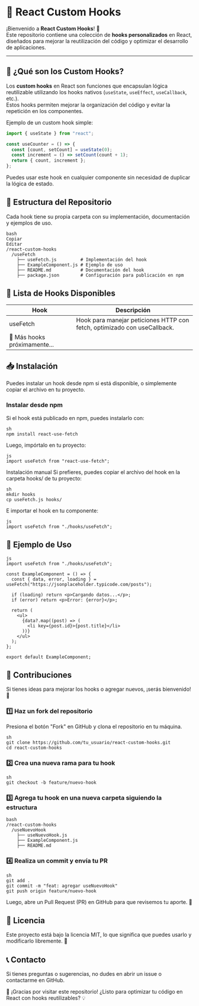 # 🚀 React Custom Hooks

¡Bienvenido a **React Custom Hooks**! 🎉  
Este repositorio contiene una colección de **hooks personalizados** en React, diseñados para mejorar la reutilización del código y optimizar el desarrollo de aplicaciones.

---

## 📌 ¿Qué son los Custom Hooks?
Los **custom hooks** en React son funciones que encapsulan lógica reutilizable utilizando los hooks nativos (`useState`, `useEffect`, `useCallback`, etc.).  
Estos hooks permiten mejorar la organización del código y evitar la repetición en los componentes.

Ejemplo de un custom hook simple:
```js
import { useState } from "react";

const useCounter = () => {
  const [count, setCount] = useState(0);
  const increment = () => setCount(count + 1);
  return { count, increment };
};
```
Puedes usar este hook en cualquier componente sin necesidad de duplicar la lógica de estado.

## 📂 Estructura del Repositorio
Cada hook tiene su propia carpeta con su implementación, documentación y ejemplos de uso.
```
bash
Copiar
Editar
/react-custom-hooks
  /useFetch
    ├── useFetch.js         # Implementación del hook
    ├── ExampleComponent.js # Ejemplo de uso
    ├── README.md           # Documentación del hook
    ├── package.json        # Configuración para publicación en npm
```
## 📌 Lista de Hooks Disponibles

| Hook      | Descripción |
|-----------|------------------------------------------|
| useFetch  | Hook para manejar peticiones HTTP con fetch, optimizado con useCallback. |
| 🚀 Más hooks próximamente... | 

## 📥 Instalación
Puedes instalar un hook desde npm si está disponible, o simplemente copiar el archivo en tu proyecto.

 ### Instalar desde npm
Si el hook está publicado en npm, puedes instalarlo con:
```
sh
npm install react-use-fetch
```
Luego, impórtalo en tu proyecto:
```
js
import useFetch from "react-use-fetch";
```
Instalación manual
Si prefieres, puedes copiar el archivo del hook en la carpeta hooks/ de tu proyecto:
```
sh
mkdir hooks
cp useFetch.js hooks/
```
E importar el hook en tu componente:
```
js
import useFetch from "./hooks/useFetch";
```

## 📌 Ejemplo de Uso
```
js
import useFetch from "./hooks/useFetch";

const ExampleComponent = () => {
  const { data, error, loading } = useFetch("https://jsonplaceholder.typicode.com/posts");

  if (loading) return <p>Cargando datos...</p>;
  if (error) return <p>Error: {error}</p>;

  return (
    <ul>
      {data?.map((post) => (
        <li key={post.id}>{post.title}</li>
      ))}
    </ul>
  );
};

export default ExampleComponent;
```
## 📌 Contribuciones
Si tienes ideas para mejorar los hooks o agregar nuevos, ¡serás bienvenido! 🚀

### 1️⃣ Haz un fork del repositorio
Presiona el botón "Fork" en GitHub y clona el repositorio en tu máquina.
```
sh
git clone https://github.com/tu_usuario/react-custom-hooks.git
cd react-custom-hooks
```
### 2️⃣  Crea una nueva rama para tu hook
```
sh
git checkout -b feature/nuevo-hook
```
### 3️⃣ Agrega tu hook en una nueva carpeta siguiendo la estructura
```
bash
/react-custom-hooks
  /useNuevoHook
    ├── useNuevoHook.js
    ├── ExampleComponent.js
    ├── README.md
```
### 4️⃣ Realiza un commit y envía tu PR
```
sh
git add .
git commit -m "feat: agregar useNuevoHook"
git push origin feature/nuevo-hook
```
Luego, abre un Pull Request (PR) en GitHub para que revisemos tu aporte. 🎉

## 📜 Licencia
Este proyecto está bajo la licencia MIT, lo que significa que puedes usarlo y modificarlo libremente. 🎉

## 📞  Contacto
Si tienes preguntas o sugerencias, no dudes en abrir un issue o contactarme en GitHub.

🚀 ¡Gracias por visitar este repositorio! ¿Listo para optimizar tu código en React con hooks reutilizables? 💡

